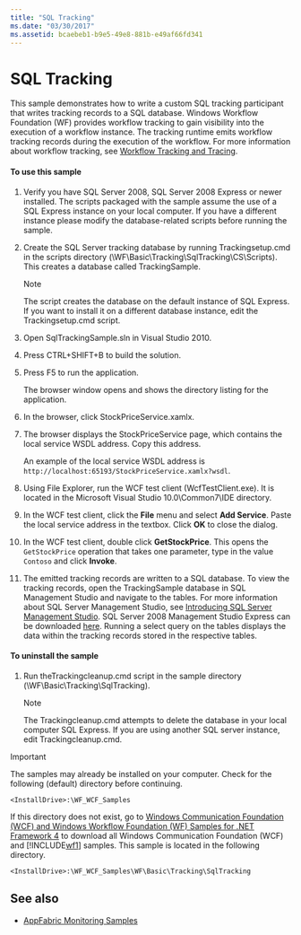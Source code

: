 ```yaml
---
title: "SQL Tracking"
ms.date: "03/30/2017"
ms.assetid: bcaebeb1-b9e5-49e8-881b-e49af66fd341
---
```

# SQL Tracking
This sample demonstrates how to write a custom SQL tracking participant that writes tracking records to a SQL database. Windows Workflow Foundation (WF) provides workflow tracking to gain visibility into the execution of a workflow instance. The tracking runtime emits workflow tracking records during the execution of the workflow. For more information about workflow tracking, see [Workflow Tracking and Tracing](../workflow-tracking-and-tracing.md).

#### To use this sample

1. Verify you have SQL Server 2008, SQL Server 2008 Express or newer installed. The scripts packaged with the sample assume the use of a SQL Express instance on your local computer. If you have a different instance please modify the database-related scripts before running the sample.

2. Create the SQL Server tracking database by running Trackingsetup.cmd in the scripts directory (\WF\Basic\Tracking\SqlTracking\CS\Scripts). This creates a database called TrackingSample.

    > [!NOTE]
    > The script creates the database on the default instance of SQL Express. If you want to install it on a different database instance, edit the Trackingsetup.cmd script.

3. Open SqlTrackingSample.sln in Visual Studio 2010.

4. Press CTRL+SHIFT+B to build the solution.

5. Press F5 to run the application.

     The browser window opens and shows the directory listing for the application.

6. In the browser, click StockPriceService.xamlx.

7. The browser displays the StockPriceService page, which contains the local service WSDL address. Copy this address.

     An example of the local service WSDL address is `http://localhost:65193/StockPriceService.xamlx?wsdl`.

8. Using File Explorer, run the WCF test client (WcfTestClient.exe). It is located in the Microsoft Visual Studio 10.0\Common7\IDE directory.

9. In the WCF test client, click the **File** menu and select **Add Service**. Paste the local service address in the textbox. Click **OK** to close the dialog.

10. In the WCF test client, double click **GetStockPrice**. This opens the `GetStockPrice` operation that takes one parameter, type in the value `Contoso` and click **Invoke**.

11. The emitted tracking records are written to a SQL database. To view the tracking records, open the TrackingSample database in SQL Management Studio and navigate to the tables. For more information about SQL Server Management Studio, see [Introducing SQL Server Management Studio](https://go.microsoft.com/fwlink/?LinkId=165645). SQL Server 2008 Management Studio Express can be downloaded [here](https://go.microsoft.com/fwlink/?LinkId=180520). Running a select query on the tables displays the data within the tracking records stored in the respective tables.

#### To uninstall the sample

1. Run theTrackingcleanup.cmd script in the sample directory (\WF\Basic\Tracking\SqlTracking).

    > [!NOTE]
    > The Trackingcleanup.cmd attempts to delete the database in your local computer SQL Express. If you are using another SQL server instance, edit Trackingcleanup.cmd.

> [!IMPORTANT]
> The samples may already be installed on your computer. Check for the following (default) directory before continuing.
>
> `<InstallDrive>:\WF_WCF_Samples`
>
> If this directory does not exist, go to [Windows Communication Foundation (WCF) and Windows Workflow Foundation (WF) Samples for .NET Framework 4](https://www.microsoft.com/download/details.aspx?id=21459) to download all Windows Communication Foundation (WCF) and [!INCLUDE[wf1](../../../../includes/wf1-md.md)] samples. This sample is located in the following directory.
>
> `<InstallDrive>:\WF_WCF_Samples\WF\Basic\Tracking\SqlTracking`

## See also

- [AppFabric Monitoring Samples](https://go.microsoft.com/fwlink/?LinkId=193959)
